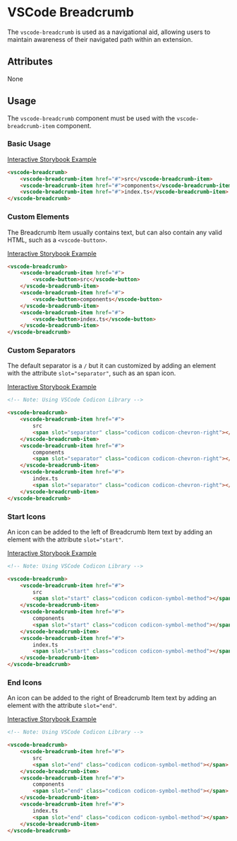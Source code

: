 # VSCode Breadcrumb

The `vscode-breadcrumb` is used as a navigational aid, allowing users to maintain awareness of their navigated path within an extension.

## Attributes

None

## Usage

The `vscode-breadcrumb` component must be used with the `vscode-breadcrumb-item` component.

### Basic Usage

[Interactive Storybook Example](https://mttallac.azurewebsites.net/?path=/story/library-breadcrumb--default)

```html
<vscode-breadcrumb>
	<vscode-breadcrumb-item href="#">src</vscode-breadcrumb-item>
	<vscode-breadcrumb-item href="#">components</vscode-breadcrumb-item>
	<vscode-breadcrumb-item href="#">index.ts</vscode-breadcrumb-item>
</vscode-breadcrumb>
```

### Custom Elements

The Breadcrumb Item usually contains text, but can also contain any valid HTML, such as a `<vscode-button>`.

[Interactive Storybook Example](https://mttallac.azurewebsites.net/?path=/story/library-breadcrumb--with-custom-elements)

```html
<vscode-breadcrumb>
	<vscode-breadcrumb-item href="#">
		<vscode-button>src</vscode-button>
	</vscode-breadcrumb-item>
	<vscode-breadcrumb-item href="#">
		<vscode-button>components</vscode-button>
	</vscode-breadcrumb-item>
	<vscode-breadcrumb-item href="#">
		<vscode-button>index.ts</vscode-button>
	</vscode-breadcrumb-item>
</vscode-breadcrumb>
```

### Custom Separators

The default separator is a `/` but it can customized by adding an element with the attribute `slot="separator"`, such as an span icon.

[Interactive Storybook Example](https://mttallac.azurewebsites.net/?path=/story/library-breadcrumb--with-custom-separators)

```html
<!-- Note: Using VSCode Codicon Library -->

<vscode-breadcrumb>
	<vscode-breadcrumb-item href="#">
		src
		<span slot="separator" class="codicon codicon-chevron-right"></span>
	</vscode-breadcrumb-item>
	<vscode-breadcrumb-item href="#">
		components
		<span slot="separator" class="codicon codicon-chevron-right"></span>
	</vscode-breadcrumb-item>
	<vscode-breadcrumb-item href="#">
		index.ts
		<span slot="separator" class="codicon codicon-chevron-right"></span>
	</vscode-breadcrumb-item>
</vscode-breadcrumb>
```

### Start Icons

An icon can be added to the left of Breadcrumb Item text by adding an element with the attribute `slot="start"`.

[Interactive Storybook Example](https://mttallac.azurewebsites.net/?path=/story/library-breadcrumb--with-start-icons)

```html
<!-- Note: Using VSCode Codicon Library -->

<vscode-breadcrumb>
	<vscode-breadcrumb-item href="#">
		src
		<span slot="start" class="codicon codicon-symbol-method"></span>
	</vscode-breadcrumb-item>
	<vscode-breadcrumb-item href="#">
		components
		<span slot="start" class="codicon codicon-symbol-method"></span>
	</vscode-breadcrumb-item>
	<vscode-breadcrumb-item href="#">
		index.ts
		<span slot="start" class="codicon codicon-symbol-method"></span>
	</vscode-breadcrumb-item>
</vscode-breadcrumb>
```

### End Icons

An icon can be added to the right of Breadcrumb Item text by adding an element with the attribute `slot="end"`.

[Interactive Storybook Example](https://mttallac.azurewebsites.net/?path=/story/library-breadcrumb--with-end-icons)

```html
<!-- Note: Using VSCode Codicon Library -->

<vscode-breadcrumb>
	<vscode-breadcrumb-item href="#">
		src
		<span slot="end" class="codicon codicon-symbol-method"></span>
	</vscode-breadcrumb-item>
	<vscode-breadcrumb-item href="#">
		components
		<span slot="end" class="codicon codicon-symbol-method"></span>
	</vscode-breadcrumb-item>
	<vscode-breadcrumb-item href="#">
		index.ts
		<span slot="end" class="codicon codicon-symbol-method"></span>
	</vscode-breadcrumb-item>
</vscode-breadcrumb>
```
